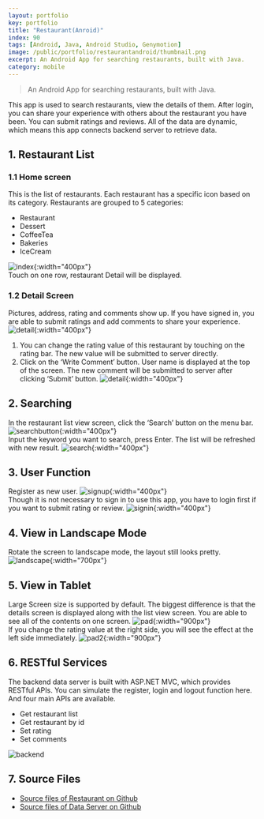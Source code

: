 ```yaml
---
layout: portfolio
key: portfolio
title: "Restaurant(Anroid)"
index: 90
tags: [Android, Java, Android Studio, Genymotion]
image: /public/portfolio/restaurantandroid/thumbnail.png
excerpt: An Android App for searching restaurants, built with Java.
category: mobile
---
```


> An Android App for searching restaurants, built with Java.

This app is used to search restaurants, view the details of them. After login, you can share your experience with others about the restaurant you have been. You can submit ratings and reviews. All of the data are dynamic, which means this app connects backend server to retrieve data.

## 1. Restaurant List
### 1.1 Home screen  
This is the list of restaurants. Each restaurant has a specific icon based on its category. Restaurants are grouped to 5 categories:
* Restaurant
* Dessert
* CoffeeTea
* Bakeries
* IceCream

![index](/public/portfolio/restaurantandroid/index.png){:width="400px"}  
Touch on one row, restaurant Detail will be displayed.
### 1.2 Detail Screen
Pictures, address, rating and comments show up. If you have signed in, you are able to submit ratings and add comments to share your experience.  
![detail](/public/portfolio/restaurantandroid/detail.png){:width="400px"}  
1) You can change the rating value of this restaurant by touching on the rating bar. The new value will be submitted to server directly.  
2) Click on the ‘Write Comment’ button. User name is displayed at the top of the screen. The new comment will be submitted to server after clicking ‘Submit’ button.
![detail](/public/portfolio/restaurantandroid/submitreview.png){:width="400px"}  

## 2. Searching
In the restaurant list view screen, click the ‘Search’ button on the menu bar.
![searchbutton](/public/portfolio/restaurantandroid/searchbutton.png){:width="400px"}  
Input the keyword you want to search, press Enter. The list will be refreshed with new result.
![search](/public/portfolio/restaurantandroid/search.png){:width="400px"}  

## 3. User Function
Register as new user.
![signup](/public/portfolio/restaurantandroid/signup.png){:width="400px"}  
Though it is not necessary to sign in to use this app, you have to login first if you want to submit rating or review.
![signin](/public/portfolio/restaurantandroid/signin.png){:width="400px"}  

## 4. View in Landscape Mode  
Rotate the screen to landscape mode, the layout still looks pretty.
![landscape](/public/portfolio/restaurantandroid/landscape.png){:width="700px"}  
## 5. View in Tablet
Large Screen size is supported by default. The biggest difference is that the details screen is displayed along with the list view screen. You are able to see all of the contents on one screen.
![pad](/public/portfolio/restaurantandroid/pad.png){:width="900px"}  
If you change the rating value at the right side, you will see the effect at the left side immediately.
![pad2](/public/portfolio/restaurantandroid/pad2.png){:width="900px"}  

## 6. RESTful Services
The backend data server is built with ASP.NET MVC, which provides RESTful APIs. You can simulate the register, login and logout function here. And four main APIs are available.
* Get restaurant list
* Get restaurant by id
* Set rating
* Set comments

![backend](/public/portfolio/restaurantandroid/backend.png)  
## 7. Source Files
* [Source files of Restaurant on Github](https://github.com/jojozhuang/Portfolio/tree/master/Restaurant/Android)
* [Source files of Data Server on Github](https://github.com/jojozhuang/Portfolio/tree/master/Restaurant/DataServer)
